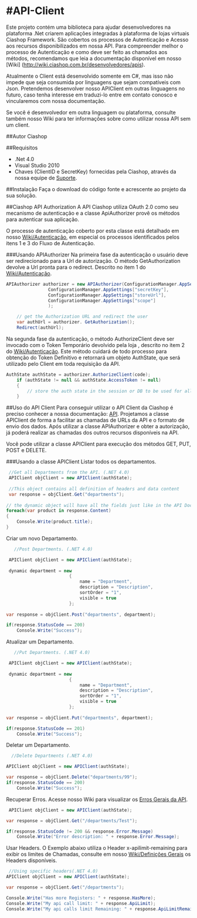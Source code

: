 #API-Client
==========
Este projeto contém uma biblioteca para ajudar desenvolvedores na plataforma .Net criarem aplicações integradas à plataforma de lojas virtuais Ciashop Framework. São cobertos os processos de Autenticação e Acesso aos recursos disponibilizados em nossa API.
Para compreender melhor o processo de Autenticação e como deve ser feito as chamados aos métodos, recomendamos que leia a documentação disponível em nosso [Wiki] (http://wiki.ciashop.com.br/desenvolvedores/apis).

Atualmente o Client está desenvolvido somente em C#, mas isso não impede que seja consumida por linguagens que sejam compatíveis com Json. Pretendemos desenvolver nosso APIClient em outras linguagens no futuro, caso tenha interesse em traduzi-lo entre em contato conosco e vincularemos com nossa documentação.

Se você é desenvolvedor em outra linguagem ou plataforma, consulte também nosso Wiki para ter informações sobre como utilizar nossa API sem um client.


##Autor
Ciashop 

##Requisitos
* .Net 4.0
* Visual Studio 2010
* Chaves (ClientID e SecretKey) fornecidas pela Ciashop, através da nossa equipe de [Suporte](http://www.ciashop.com.br/contato/).

##Instalação
Faça o download do código fonte e acrescente ao projeto da sua solução.

##Ciashop API Authorization
A API Ciashop utiliza OAuth 2.0 como seu mecanismo de autenticação e a  classe ApiAuthorizer provê os métodos para autenticar sua aplicação.

O processo de autenticação coberto por esta classe está detalhado em nosso [Wiki/Autenticação](http://wiki.ciashop.com.br/desenvolvedores/apis/autenticacao/), em especial os processos identificados pelos itens 1 e 3 do Fluxo de Autenticação.

###Usando APIAuthorizer
Na primeira fase da autenticação o usuário deve ser redirecionado para a Url de autorização. O método GetAuthorization devolve a Url pronta para o redirect. Descrito no item 1 do [Wiki/Autenticação](http://wiki.ciashop.com.br/desenvolvedores/apis/autenticacao/#iniciando_autenticacao).

```csharp
APIAuthorizer authorizer = new APIAuthorizer(ConfigurationManager.AppSettings["clientId"],
                ConfigurationManager.AppSettings["secretKey"],
                ConfigurationManager.AppSettings["storeUrl"],
                ConfigurationManager.AppSettings["scope"]
                );

    // get the Authorization URL and redirect the user
    var authUrl = authorizer. GetAuthorization();
    Redirect(authUrl);
```    
Na segunda fase da autenticação, o método  AuthorizeClient deve ser invocado com o Token Temporário devolvido pela loja , descrito no item 2 do [Wiki/Autenticação](http://wiki.ciashop.com.br/desenvolvedores/apis/autenticacao/#token_temporario). Este método cuidará de todo processo para obtenção do Token Definitivo 
e retornará um objeto AuthState, que será utilizado pelo Client em toda requisição da API.
```csharp
AuthState authState = authorizer.AuthorizeClient(code);
    if (authState != null && authState.AccessToken != null)
    {
        // store the auth state in the session or DB to be used for all API calls for the specified shop
    }
```

##Uso do API Client
Para conseguir utilizar o API Client da Ciashop é preciso conhecer a nossa documentação: [API](http://wiki.ciashop.com.br/desenvolvedores/apis). Projetamos a classe APIClient de forma a facilitar as chamadas de URLs da API e o formato de envio dos dados. 
Após utilizar a classe APIAuthorizer e obter a autorização, já poderá realizar as chamadas dos outros recursos disponíveis na API.

Você pode utilizar a classe APIClient para execução dos métodos GET, PUT, POST e DELETE.

###Usando a classe APIClient
Listar todos os departamentos.
  
```csharp
 //Get all Departments from the API. (.NET 4.0)
 APIClient objClient = new APIClient(authState);
 
 //This object contains all definition of headers and data content
 var response = objClient.Get("departments");
 
// the dynamic object will have all the fields just like in the API Docs
foreach(var product in response.Content)
{
	Console.Write(product.title);
}
```
Criar um novo Departamento.
```csharp   
   //Post Departments. (.NET 4.0)

 APIClient objClient = new APIClient(authState);
 
 dynamic department = new
						{
							name = "Department",
							description = "Description",
							sortOrder = "1",
							visible = true
						};
						
var response = objClient.Post("departments", department);

if(response.StatusCode == 200)
	Console.Write("Success");
```
Atualizar um Departamento.
```csharp   
   //Put Departments. (.NET 4.0)

 APIClient objClient = new APIClient(authState);
 
 dynamic department = new
						{
							name = "Department",
							description = "Description",
							sortOrder = "1",
							visible = true
						};
						
var response = objClient.Put("departments", department);

if(response.StatusCode == 201)
	Console.Write("Success");
```
Deletar um Departamento.
```csharp   
  //Delete Departments (.NET 4.0)

APIClient objClient = new APIClient(authState);

var response = objClient.Delete("departments/99");
if(response.StatusCode == 200)
	Console.Write("Success");
```
Recuperar  Erros.
Acesse nosso Wiki para visualizar os [Erros Gerais da API](http://wiki.ciashop.com.br/desenvolvedores/apis/erros-gerais-da-api/).
```csharp   
 APIClient objClient = new APIClient(authState);

var response = objClient.Get("/departments/Test");

if(response.StatusCode != 200 && response.Error.Message)
	Console.Write("Error description: " + response.Error.Message);
```
Usar Headers.
O Exemplo abaixo utiliza o Header x-apilimit-remaining para exibir os limites de Chamadas, consulte em nosso [Wiki/Definições Gerais](http://wiki.ciashop.com.br/desenvolvedores/apis/definicoes-gerais/#headers) os Headers disponíveis.
```csharp   
 //Using specific headers(.NET 4.0)
APIClient objClient = new APIClient(authState);

var response = objClient.Get("/departments");

Console.Write("Has more Registers: " + response.HasMore);
Console.Write("My api call limit: " + response.ApiLimit);
Console.Write("My api calls limit Remaining: " + response.ApiLimitRemaining);
```
